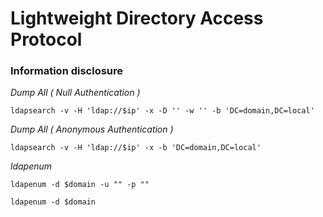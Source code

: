 # Lightweight Directory Access Protocol

### Information disclosure

_Dump All ( Null Authentication )_

```
ldapsearch -v -H 'ldap://$ip' -x -D '' -w '' -b 'DC=domain,DC=local'
```

_Dump All ( Anonymous Authentication )_

```
ldapsearch -v -H 'ldap://$ip' -x -b 'DC=domain,DC=local'
```

_ldapenum_

```
ldapenum -d $domain -u "" -p ""
```

```
ldapenum -d $domain
```
